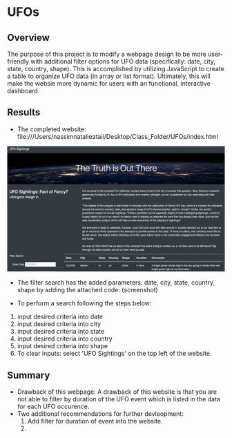 # UFOs

## Overview

The purpose of this project is to modify a webpage design to be more user-friendly with additional filter options for UFO data (specifically: date, city, state, country, shape). This is accomplished by utilizing JavaScript to create a table to organize UFO data (in array or list format). Ultimately, this will make the websie more dynamic for users with an functional, interactive dashboard. 

## Results
- The completed website: file:///Users/nassimnatalieataii/Desktop/Class_Folder/UFOs/index.html

![Test Image 1](https://github.com/NassimNatA/UFOs/blob/main/static/images/Screen%20Shot%202020-11-08%20at%207.47.29%20PM.png)



- The filter search has the added parameters: date, city, state, country, shape by adding the attached code: 
(screenshot)

- To perform a search following the steps below: 
 1. input desired criteria into date
 2. input desired criteria into city
 3. input desired criteria into state
 4. input desired criteria into country
 5. input desired criteria into shape
 6. To clear inputs: select 'UFO Sightings' on the top left of the website.

## Summary

- Drawback of this webpage: A drawback of this website is that you are not able to filter by duration of the UFO event which is listed in the data for each UFO occurence. 
- Two additional recommendations for further devleopment:   
  1. Add filter for duration of event into the website.
  2. 
